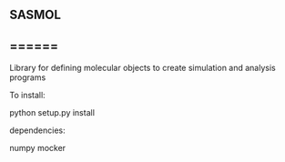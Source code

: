 ## SASMOL
## ======

Library for defining molecular objects to create simulation and analysis programs

To install:

python setup.py install

dependencies:

numpy
mocker

